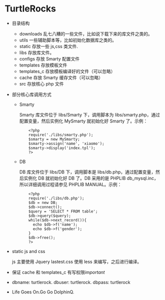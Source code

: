 # TurtleRocks #

+ 目录结构

  - downloads 乱七八糟的一些文件，比如说下载下来的库文件之类的。
  - utils 一些辅助脚本等，比如初始化数据库之类的。
  - static 存放一些 js,css 类文件.
  - libs 存放库文件。
  - configs 存放 Smarty 配置文件
  - templates 存放模板文件
  - templates\_c 存放模板编译好的文件（可以忽略）
  - cache 存放 Smarty 缓存文件（可以忽略）
  - src 存放核心 php 文件

+ 部分核心库调用方式

  - Smarty

      Smarty 库文件位于 libs/Smarty 下，调用脚本为 libs/smarty.php，通过配置变量，然后实例化
      MySmarty 就初始化好 Smarty 了。示例：

            <?php
            require('./libs/smarty.php');
            $smarty = new MySmarty;
            $smarty->assign('name', 'xiaomo');
            $smarty->display('index.tpl');
            ?>

  - DB

      DB 库文件位于 libs/DB 下，调用脚本是 libs/db.php，通过配置变量，然后实例化 DB 就初始化好
      DB 了。DB 采用的是 PHPLIB db\_mysql.inc，所以详细调用过程请参见 PHPLIB MANUAL。示例：

            <?php
            require('./libs/db.php');
            $db = new DB;
            $db->connect();
            $query = 'SELECT * FROM table';
            $db->query($query);
            while($db->next_record()){
              echo $db->f('name');
              echo $db->f('gender');
            }
            $db->free();
            ?>

+ static js and css

  js 主要使用 Jquery lastest.css 使用 less 来编写，之后进行编译。

+ 保证 cache 和 templates\_c 有写权限*important*

+ dbname: turtlerock. dbuser: turtlerock. dbpass: turtlerock

+ Life Goes On.Go Go DolphinQ.
